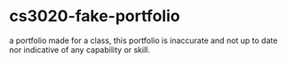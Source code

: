 # cs3020-fake-portfolio
a portfolio made for a class, this portfolio is inaccurate and not up to date nor indicative of any capability or skill. 
